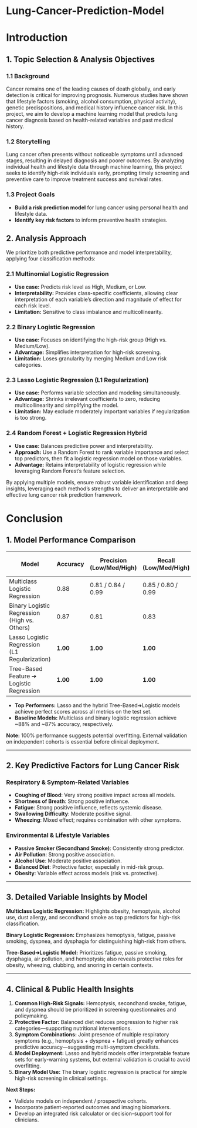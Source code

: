 # Lung-Cancer-Prediction-Model

# Introduction

## 1. Topic Selection & Analysis Objectives

### 1.1 Background

Cancer remains one of the leading causes of death globally, and early detection is critical for improving prognosis. Numerous studies have shown that lifestyle factors (smoking, alcohol consumption, physical activity), genetic predispositions, and medical history influence cancer risk. In this project, we aim to develop a machine learning model that predicts lung cancer diagnosis based on health-related variables and past medical history.

### 1.2 Storytelling

Lung cancer often presents without noticeable symptoms until advanced stages, resulting in delayed diagnosis and poorer outcomes. By analyzing individual health and lifestyle data through machine learning, this project seeks to identify high-risk individuals early, prompting timely screening and preventive care to improve treatment success and survival rates.

### 1.3 Project Goals

* **Build a risk prediction model** for lung cancer using personal health and lifestyle data.
* **Identify key risk factors** to inform preventive health strategies.

## 2. Analysis Approach

We prioritize both predictive performance and model interpretability, applying four classification methods:

### 2.1 Multinomial Logistic Regression

* **Use case:** Predicts risk level as High, Medium, or Low.
* **Interpretability:** Provides class-specific coefficients, allowing clear interpretation of each variable’s direction and magnitude of effect for each risk level.
* **Limitation:** Sensitive to class imbalance and multicollinearity.

### 2.2 Binary Logistic Regression

* **Use case:** Focuses on identifying the high-risk group (High vs. Medium/Low).
* **Advantage:** Simplifies interpretation for high-risk screening.
* **Limitation:** Loses granularity by merging Medium and Low risk categories.

### 2.3 Lasso Logistic Regression (L1 Regularization)

* **Use case:** Performs variable selection and modeling simultaneously.
* **Advantage:** Shrinks irrelevant coefficients to zero, reducing multicollinearity and simplifying the model.
* **Limitation:** May exclude moderately important variables if regularization is too strong.

### 2.4 Random Forest + Logistic Regression Hybrid

* **Use case:** Balances predictive power and interpretability.
* **Approach:** Use a Random Forest to rank variable importance and select top predictors, then fit a logistic regression model on those variables.
* **Advantage:** Retains interpretability of logistic regression while leveraging Random Forest’s feature selection.

By applying multiple models, ensure robust variable identification and deep insights, leveraging each method’s strengths to deliver an interpretable and effective lung cancer risk prediction framework.

# Conclusion

## 1. Model Performance Comparison

| Model                                         | Accuracy | Precision (Low/Med/High) | Recall (Low/Med/High) | F1-Score (Low/Med/High) | ROC-AUC  |
| --------------------------------------------- | -------- | ------------------------ | --------------------- | ----------------------- | -------- |
| Multiclass Logistic Regression                | 0.88     | 0.81 / 0.84 / 0.99       | 0.85 / 0.80 / 0.99    | 0.83 / 0.82 / 0.99      | —        |
| Binary Logistic Regression (High vs. Others)  | 0.87     | 0.81                     | 0.83                  | 0.82                    | 0.90     |
| Lasso Logistic Regression (L1 Regularization) | **1.00** | **1.00**                 | **1.00**              | **1.00**                | **1.00** |
| Tree-Based Feature ➔ Logistic Regression      | **1.00** | **1.00**                 | **1.00**              | **1.00**                | **1.00** |

* **Top Performers:** Lasso and the hybrid Tree-Based➔Logistic models achieve perfect scores across all metrics on the test set.
* **Baseline Models:** Multiclass and binary logistic regression achieve \~88% and \~87% accuracy, respectively.

**Note:** 100% performance suggests potential overfitting. External validation on independent cohorts is essential before clinical deployment.

---

## 2. Key Predictive Factors for Lung Cancer Risk

### Respiratory & Symptom-Related Variables

* **Coughing of Blood**: Very strong positive impact across all models.
* **Shortness of Breath**: Strong positive influence.
* **Fatigue**: Strong positive influence, reflects systemic disease.
* **Swallowing Difficulty**: Moderate positive signal.
* **Wheezing**: Mixed effect; requires combination with other symptoms.

### Environmental & Lifestyle Variables

* **Passive Smoker (Secondhand Smoke)**: Consistently strong predictor.
* **Air Pollution**: Strong positive association.
* **Alcohol Use**: Moderate positive association.
* **Balanced Diet**: Protective factor, especially in mid-risk group.
* **Obesity**: Variable effect across models (risk vs. protective).

---

## 3. Detailed Variable Insights by Model

**Multiclass Logistic Regression:** Highlights obesity, hemoptysis, alcohol use, dust allergy, and secondhand smoke as top predictors for high-risk classification.

**Binary Logistic Regression:** Emphasizes hemoptysis, fatigue, passive smoking, dyspnea, and dysphagia for distinguishing high-risk from others.

**Tree-Based➔Logistic Model:** Prioritizes fatigue, passive smoking, dysphagia, air pollution, and hemoptysis; also reveals protective roles for obesity, wheezing, clubbing, and snoring in certain contexts.

---

## 4. Clinical & Public Health Insights

1. **Common High-Risk Signals:** Hemoptysis, secondhand smoke, fatigue, and dyspnea should be prioritized in screening questionnaires and policymaking.
2. **Protective Factor:** Balanced diet reduces progression to higher risk categories—supporting nutritional interventions.
3. **Symptom Combinations:** Joint presence of multiple respiratory symptoms (e.g., hemoptysis + dyspnea + fatigue) greatly enhances predictive accuracy—suggesting multi-symptom checklists.
4. **Model Deployment:** Lasso and hybrid models offer interpretable feature sets for early-warning systems, but external validation is crucial to avoid overfitting.
5. **Binary Model Use:** The binary logistic regression is practical for simple high-risk screening in clinical settings.

**Next Steps:**

* Validate models on independent / prospective cohorts.
* Incorporate patient-reported outcomes and imaging biomarkers.
* Develop an integrated risk calculator or decision-support tool for clinicians.

